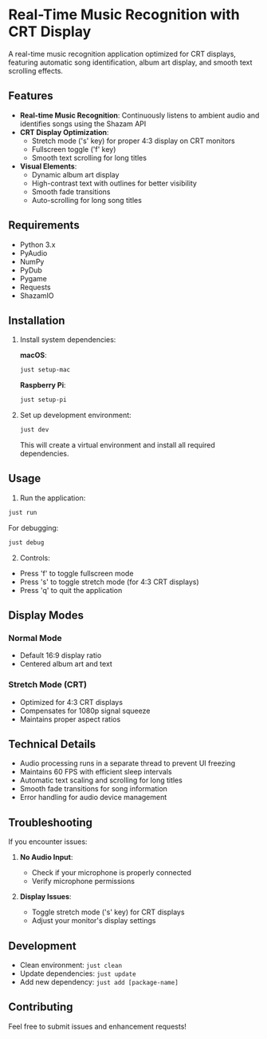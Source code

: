 # Real-Time Music Recognition with CRT Display

A real-time music recognition application optimized for CRT displays, featuring automatic song identification, album art display, and smooth text scrolling effects.

## Features

- **Real-time Music Recognition**: Continuously listens to ambient audio and identifies songs using the Shazam API
- **CRT Display Optimization**: 
  - Stretch mode ('s' key) for proper 4:3 display on CRT monitors
  - Fullscreen toggle ('f' key)
  - Smooth text scrolling for long titles
- **Visual Elements**:
  - Dynamic album art display
  - High-contrast text with outlines for better visibility
  - Smooth fade transitions
  - Auto-scrolling for long song titles

## Requirements

- Python 3.x
- PyAudio
- NumPy
- PyDub
- Pygame
- Requests
- ShazamIO

## Installation

1. Install system dependencies:

   **macOS**:
   ```bash
   just setup-mac
   ```

   **Raspberry Pi**:
   ```bash
   just setup-pi
   ```

2. Set up development environment:
   ```bash
   just dev
   ```
   This will create a virtual environment and install all required dependencies.

## Usage

1. Run the application:
```bash
just run
```

For debugging:
```bash
just debug
```

2. Controls:
- Press 'f' to toggle fullscreen mode
- Press 's' to toggle stretch mode (for 4:3 CRT displays)
- Press 'q' to quit the application

## Display Modes

### Normal Mode
- Default 16:9 display ratio
- Centered album art and text

### Stretch Mode (CRT)
- Optimized for 4:3 CRT displays
- Compensates for 1080p signal squeeze
- Maintains proper aspect ratios

## Technical Details

- Audio processing runs in a separate thread to prevent UI freezing
- Maintains 60 FPS with efficient sleep intervals
- Automatic text scaling and scrolling for long titles
- Smooth fade transitions for song information
- Error handling for audio device management

## Troubleshooting

If you encounter issues:

1. **No Audio Input**:
   - Check if your microphone is properly connected
   - Verify microphone permissions

2. **Display Issues**:
   - Toggle stretch mode ('s' key) for CRT displays
   - Adjust your monitor's display settings

## Development

- Clean environment: `just clean`
- Update dependencies: `just update`
- Add new dependency: `just add [package-name]`

## Contributing

Feel free to submit issues and enhancement requests!